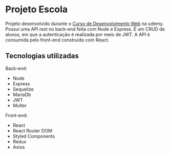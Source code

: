 # Projeto Escola

Projeto desenvolvido durante o [Curso de Desenvolvimento Web](https://www.udemy.com/share/1026xa3@jwKDlDdbIEbwPfmTzsypnyvSOEO9DICFHKRuqCJNcHvLzqWn6xm-8XT24vr85An0Fw==/) na udemy. Possui uma API rest no back-end feita com Node e Express. É um CRUD de alunos, em que a autenticação é realizada por meio de JWT. A API é consumida pelo front-end construído com React.

## Tecnologias utilizadas
Back-end:
- Node
- Express
- Sequelize
- MariaDb
- JWT
- Multer

Front-end:
- React
- React Router DOM
- Styled Components
- Redux
- Axios
